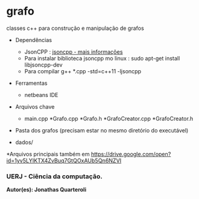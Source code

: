 # grafo
classes c++ para construção e manipulação de grafos
* Dependências 
  * JsonCPP : [jsoncpp  - mais informações](https://github.com/open-source-parsers/jsoncpp)
  * Para instalar biblioteca jsoncpp mo linux : sudo apt-get install libjsoncpp-dev
  * Para compilar g++ *.cpp -std=c++11 -ljsoncpp
  
* Ferramentas 
  * netbeans IDE

* Arquivos chave 
  * main.cpp 
  *Grafo.cpp 
  *Grafo.h 
  *GrafoCreator.cpp 
  *GrafoCreator.h 
  
* Pasta dos grafos (precisam estar no mesmo diretório do executável)
 * dados/

*Arquivos principais também em https://drive.google.com/open?id=1yv5LYIKTX4ZvBuq7GtQOxAUb5Qn6NZVI
  
### UERJ - Ciência da computação.
**Autor(es): Jonathas Quarteroli**

